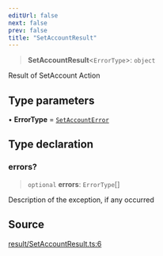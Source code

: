 ```yaml
---
editUrl: false
next: false
prev: false
title: "SetAccountResult"
---
```


> **SetAccountResult**\<`ErrorType`\>: `object`

Result of SetAccount Action

## Type parameters

• **ErrorType** = [`SetAccountError`](/reference/tevm/errors/type-aliases/setaccounterror/)

## Type declaration

### errors?

> `optional` **errors**: `ErrorType`[]

Description of the exception, if any occurred

## Source

[result/SetAccountResult.ts:6](https://github.com/evmts/tevm-monorepo/blob/main/packages/actions-types/src/result/SetAccountResult.ts#L6)
